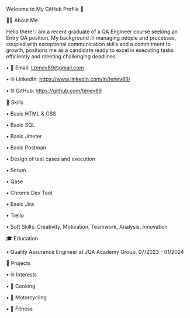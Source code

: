 Welcome to My GitHub Profile 👋


👨‍💻 About Me

Hello there! I am a recent graduate of a QA Engineer course seeking an Entry QA position. My background in managing people and processes, coupled with exceptional communication skills and a commitment to growth, positions me as a candidate ready to excel in executing tasks efficiently and meeting challenging deadlines.


• 📧 Email: t.tenev89@gmail.com

• 🌐 LinkedIn: https://www.linkedin.com/in/tenev89/

• 🌐 GitHub: https://github.com/tenev89


🚀 Skills

• Basic HTML & CSS

• Basic SQL

• Basic Jmeter

• Basic Postman

• Design of test cases and execution

• Scrum

• Qase

• Chrome Dev Tool

• Basic Jira

• Trello

• Soft Skills: Creativity, Motivation, Teamwork, Analysis, Innovation


🎓 Education

• Quality Assurance Engineer at JQA Academy Group, 07/2023 - 01/2024


💼 Projects





• 🌐 Interests

• 🍳 Cooking

• 🚴 Motorcycling

• 💪 Fitness
